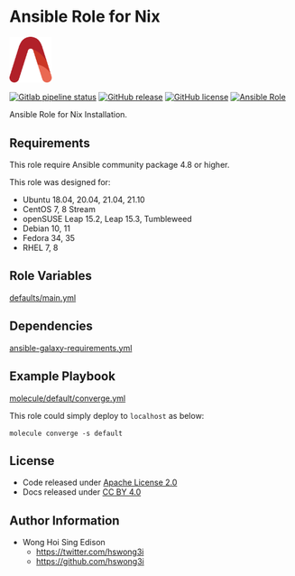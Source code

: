 # Ansible Role for Nix

<img src="/alvistack.svg" width="75" alt="AlviStack">

[![Gitlab pipeline status](https://img.shields.io/gitlab/pipeline/alvistack/ansible-role-nix/master)](https://gitlab.com/alvistack/ansible-role-nix/-/pipelines)
[![GitHub release](https://img.shields.io/github/release/alvistack/ansible-role-nix.svg)](https://github.com/alvistack/ansible-role-nix/releases)
[![GitHub license](https://img.shields.io/github/license/alvistack/ansible-role-nix.svg)](https://github.com/alvistack/ansible-role-nix/blob/master/LICENSE)
[![Ansible Role](https://img.shields.io/badge/galaxy-alvistack.nix-blue.svg)](https://galaxy.ansible.com/alvistack/nix)

Ansible Role for Nix Installation.

## Requirements

This role require Ansible community package 4.8 or higher.

This role was designed for:

  - Ubuntu 18.04, 20.04, 21.04, 21.10
  - CentOS 7, 8 Stream
  - openSUSE Leap 15.2, Leap 15.3, Tumbleweed
  - Debian 10, 11
  - Fedora 34, 35
  - RHEL 7, 8

## Role Variables

[defaults/main.yml](defaults/main.yml)

## Dependencies

[ansible-galaxy-requirements.yml](ansible-galaxy-requirements.yml)

## Example Playbook

[molecule/default/converge.yml](molecule/default/converge.yml)

This role could simply deploy to `localhost` as below:

    molecule converge -s default

## License

  - Code released under [Apache License 2.0](LICENSE)
  - Docs released under [CC BY 4.0](http://creativecommons.org/licenses/by/4.0/)

## Author Information

  - Wong Hoi Sing Edison
      - <https://twitter.com/hswong3i>
      - <https://github.com/hswong3i>

